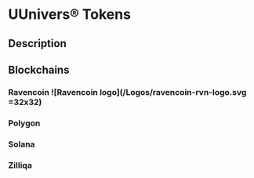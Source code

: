 # UUnivers® Tokens

## Description

## Blockchains

### Ravencoin ![Ravencoin logo](/Logos/ravencoin-rvn-logo.svg =32x32)
### Polygon

### Solana

### Zilliqa

